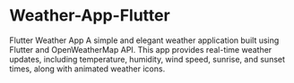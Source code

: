# Weather-App-Flutter
Flutter Weather App A simple and elegant weather application built using Flutter and OpenWeatherMap API. This app provides real-time weather updates, including temperature, humidity, wind speed, sunrise, and sunset times, along with animated weather icons.
